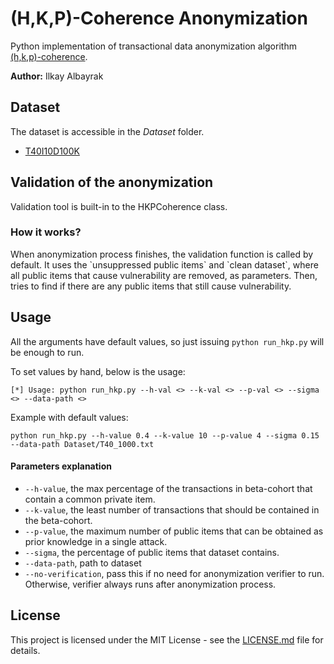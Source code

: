 <h1>(H,K,P)-Coherence Anonymization </h1>
Python implementation of transactional data anonymization 
algorithm <a href="https://dl.acm.org/doi/10.1145/1401890.1401982">(h,k,p)-coherence</a>.

<p><b>Author:</b> Ilkay Albayrak</p>

<h2>Dataset</h2>
The dataset is accessible in the <i>Dataset</i> folder.


* <a href="http://fimi.uantwerpen.be/data/T40I10D100K.dat">T40I10D100K</a>      

<h2>Validation of the anonymization</h2>
Validation tool is built-in to the HKPCoherence class. 
<h3><b>How it works?</b></h3> 
When anonymization process finishes, the validation function is called by default.
It uses the `unsuppressed public items` and `clean dataset`, where all public items that cause vulnerability are
removed, as parameters. Then, tries to find if there are any public items that still
cause vulnerability.



<h2>Usage</h2>

All the arguments have default values, so just issuing `python run_hkp.py` will be enough to run.

To set values by hand, below is the usage:
```shell
[*] Usage: python run_hkp.py --h-val <> --k-val <> --p-val <> --sigma <> --data-path <>
```

Example with default values:
```shell
python run_hkp.py --h-value 0.4 --k-value 10 --p-value 4 --sigma 0.15 --data-path Dataset/T40_1000.txt 
```
#### Parameters explanation
* `--h-value`, the max percentage of the transactions in beta-cohort that contain a common private item.
* `--k-value`, the least number of transactions that should be contained in the beta-cohort.
* `--p-value`, the maximum number of public items that can be obtained as prior knowledge in a single attack.
* `--sigma`, the percentage of public items that dataset contains.
* `--data-path`, path to dataset
* `--no-verification`, pass this if no need for anonymization verifier to run. Otherwise, verifier always runs after anonymization process. 



<h2>License</h2>

This project is licensed under the MIT License - see the <a href="https://github.com/ilkayalbayrak/HKP_Coherence/blob/master/LICENSE.md">LICENSE.md</a> file for details.
